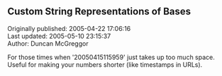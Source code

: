 ## Custom String Representations of Bases  
Originally published: 2005-04-22 17:06:16  
Last updated: 2005-05-10 23:15:37  
Author: Duncan McGreggor  
  
For those times when '20050415115959' just takes up too much space. Useful for making your numbers shorter (like timestamps in URLs).